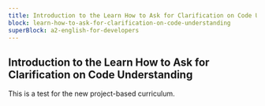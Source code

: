 ```yaml
---
title: Introduction to the Learn How to Ask for Clarification on Code Understanding
block: learn-how-to-ask-for-clarification-on-code-understanding
superBlock: a2-english-for-developers
---
```


## Introduction to the Learn How to Ask for Clarification on Code Understanding

This is a test for the new project-based curriculum.
